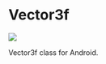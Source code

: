 # Vector3f
[![](https://jitpack.io/v/MarcoCiaramella/Vector3f.svg)](https://jitpack.io/#MarcoCiaramella/Vector3f)

Vector3f class for Android.
